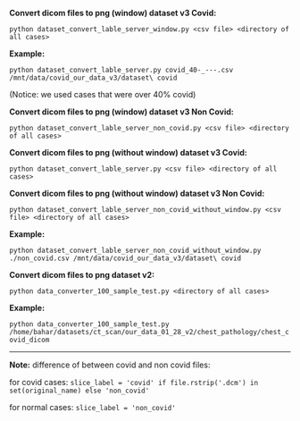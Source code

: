 **Convert dicom files to png (window) dataset v3 Covid:**

`python dataset_convert_lable_server_window.py <csv file> <directory of all cases>`

**Example:**

`python dataset_convert_lable_server.py covid_40-_---.csv  /mnt/data/covid_our_data_v3/dataset\ covid`

(Notice: we used cases that were over 40% covid)

**Convert dicom files to png (window) dataset v3 Non Covid:**

`python dataset_convert_lable_server_non_covid.py <csv file> <directory of all cases>`

**Convert dicom files to png (without window) dataset v3 Covid:**

`python dataset_convert_lable_server.py <csv file> <directory of all cases>`

**Convert dicom files to png (without window) dataset v3 Non Covid:**

`python dataset_convert_lable_server_non_covid_without_window.py <csv file> <directory of all cases>`

**Example:**

`python dataset_convert_lable_server_non_covid_without_window.py  ./non_covid.csv /mnt/data/covid_our_data_v3/dataset\ covid`

**Convert dicom files to png dataset v2:**

`python data_converter_100_sample_test.py <directory of all cases>`
  
**Example:**

`python data_converter_100_sample_test.py /home/bahar/datasets/ct_scan/our_data_01_28_v2/chest_pathology/chest_covid_dicom`


---------------------------------------------------------------------------------------------------------------------------------


**Note:**
difference of between covid and non covid files:

for covid cases: `slice_label = 'covid' if file.rstrip('.dcm') in set(original_name) else 'non_covid'`

for normal cases: `slice_label = 'non_covid'`
